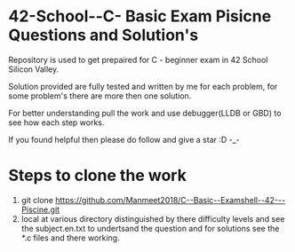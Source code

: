 # 42-School--C- Basic Exam Pisicne Questions and Solution's
Repository is used to get prepaired for C - beginner exam in 42 School Silicon Valley.

Solution provided are fully tested and written by me for each problem, for some problem's there are more then one solution.

For better understanding pull the work and use debugger(LLDB or GBD) to see how each step works. 

If you found helpful then please do follow and give a star :D -_-

# Steps to clone the work
1. git clone https://github.com/Manmeet2018/C--Basic--Examshell--42---Piscine.git
2. local at various directory distinguished by there difficulty levels and see the subject.en.txt to undertsand the question and for solutions see the *.c files and there working.

